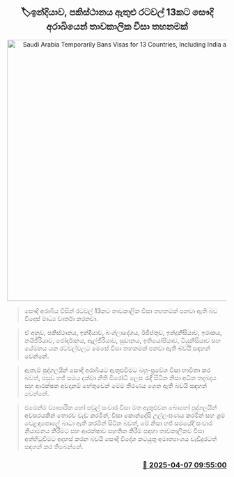 <p align='center'><b><h2 align='center' title='Saudi Arabia Temporarily Bans Visas for 13 Countries, Including India and Pakistan'>🏷ඉන්දියාව, පකිස්ථානය ඇතුළු රටවල් 13කට සෞදි අරාබියෙන් තාවකාලික වීසා තහනමක්</h2></b></p>
<p align='center'><img src='https://helakuru.sgp1.cdn.digitaloceanspaces.com/esana/images/lib/saudi-arabia-new.jpg' width='600' alt='Saudi Arabia Temporarily Bans Visas for 13 Countries, Including India and Pakistan'></p>

> සෞදි අරාබිය විසින් රටවල් 13කට තාවකාලික වීසා තහනමක් පනවා ඇති බව විදෙස් මාධ්‍ය වාර්තා කරනවා.

> ඒ අනුව, පකිස්ථානය, ඉන්දියාව, බංග්ලාදේශය, ඊජිප්තුව, ඉන්දුනීසියාව, ඉරාකය, නයිජීරියාව, ජෝර්දානය, ඇල්ජීරියාව, සුඩානය, ඉතියෝපියාව, ටියුනීසියාව සහ යේමනය යන රටවල්වලට මෙසේ වීසා තහනමක් පනවා ඇති බවයි සඳහන් වෙන්නේ.

> ඇතැම් පුද්ගලයින් සෞදි අරාබියට ඇතුළුවීමට බහු-ප්‍රවේශ වීසා භාවිතා කර බවත්, පසුව හජ් සමය දක්වා නීති විරෝධී ලෙස රැඳී සිටින නිසා අධික තදබදය සහ ආරක්ෂක අවදානම් හේතුවෙන් මෙම තීරණය ගෙන ඇති බවයි සඳහන් වෙන්නේ.

> එමෙන්ම ව්‍යාපාරික හෝ පවුල් සංචාර වීසා මත ඇතුළුවන බොහෝ පුද්ගලයින් අවසරයකින් තොරව වැඩ කරමින්, වීසා කොන්දේසි උල්ලංඝණය කරමින් සහ ශ්‍රම වෙළඳපොලේ බාධා ඇති කරමින් සිටින බවත්, මේ නිසා හජ් සමයේදී සංචාර නියාමනය කිරීමට සහ ආරක්ෂාව සහතික කිරීම සඳහා තාවකාලිකව වීසා අත්හිටුවීමට අදහස් කරන බවයි සෞදි විදේශ කටයුතු අමාත්‍යාංශය වැඩිදුරටත් සඳහන් කර තිබෙන්නේ.



<h3 align='right'><a href='https://www.helakuru.lk/esana/p/109020/'>📅 2025-04-07 09:55:00</a></h3>
